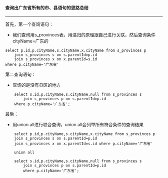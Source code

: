 #### 查询出广东省所有的市、县语句的思路总结

- - -

首先，第一个查询语句：
 - 我们查询用s_provinces表，用递归的原理跟自己进行关联，然后查询条件cityName=广东的
```
select p.id,p.cityName,s.cityName,x.cityName from s_provinces p    
	join s_provinces s on s.parentId=p.id 
	join s_provinces x on x.parentId=s.id 
where p.cityName='广东省'
```

第二查询语句：
 - 查询的是没有县区的地方
```
    select s.id,p.cityName,s.cityName,null from s_provinces s
    	join s_provinces p on s.parentId=p.id
    where p.cityName='广东省';
 ```

最后：
 - 用union all进行联合查询，union all会列举所有符合条件的查询结果
```
    select p.id,p.cityName,s.cityName,x.cityName from s_provinces p 
	join s_provinces s on s.parentId=p.id 
	join s_provinces x on x.parentId=s.id where p.cityName='广东省'
	
    union all
    
    select s.id,p.cityName,s.cityName,null from s_provinces s
    	join s_provinces p on s.parentId=p.id
    	where p.cityName='广东省';
```

